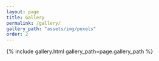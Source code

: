 ```yaml
---
layout: page
title: Gallery
permalink: /gallery/
gallery_path: "assets/img/pexels"
order: 2
---
```




{% include gallery.html gallery_path=page.gallery_path %}
